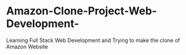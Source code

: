 # Amazon-Clone-Project-Web-Development-
Learning Full Stack Web Development and Trying to make the clone of Amazon Website

